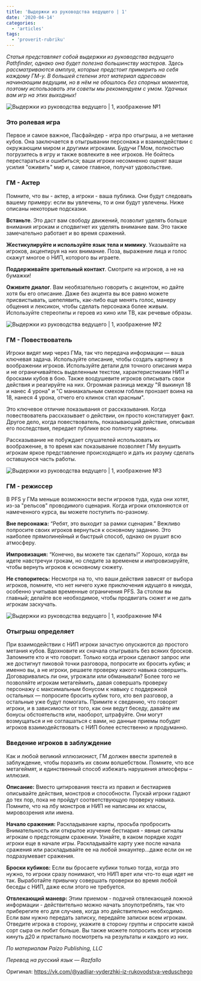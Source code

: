 ```yaml
---
title: 'Выдержки из руководства ведущего | 1'
date: '2020-04-14'
categories:
  - 'articles'
tags:
  - 'proverit-rubriku'
---
```


_Статья представляет собой выдержки из руководства ведущего Pathfinder, однако она будет полезна большинству мастеров. Здесь рассматриваются амплуа, которые предстоит примерить на себя каждому ГМ-у. В большей степени этот материал адресован начинающим ведущим, но в нём не обошлось без спорных моментов, поэтому использовать эти советы мы рекомендуем с умом. Удачных вам игр на этих выходных!_

![Выдержки из руководства ведущего | 1, изображение №1](https://sun9-25.userapi.com/c857032/v857032904/99f7e/CP9gbtq1mds.jpg)

### Это ролевая игра

Первое и самое важное, Пасфайндер - игра про отыгрыш, а не метание кубов. Она заключается в отыгрывании персонажа и взаимодействии с окружающим миром и другими игроками. Будучи ГМом, полностью погрузитесь в игру и также вовлеките в нее игроков. Не бойтесь перестараться и ошибиться; ваши игроки несомненно оценят ваши усилия "оживить" мир и, самое главное, получат удовольствие.

### ГМ - Актер

Помните, что вы - актер, а игроки - ваша публика. Они будут следовать вашему примеру: если вы увлечены, то и они будут увлечены. Ниже описаны некоторые подсказки.

**Встаньте**. Это даст вам свободу движений, позволит уделять больше внимания игрокам и сподвигнет их уделять внимание вам. Это также замечательно работает и во время сражений.

**Жестикулируйте и используйте язык тела и мимику**. Указывайте на игроков, акцентируя на них внимание. Поза, выражение лица и голос скажут многое о НИП, которого вы играете.

**Поддерживайте зрительный контакт**. Смотрите на игроков, а не на бумажки!

**Оживите диалог**. Вам необязательно говорить с акцентом, но дайте хотя бы его описание. Даже без акцента вы все равно можете присвистывать, шепелявить, как-либо еще менять голос, манеру общения и лексикон, чтобы сделать персонажа более живым. Используйте стереотипы и героев из кино или ТВ, как речевые образы.

![Выдержки из руководства ведущего | 1, изображение №2](https://sun9-62.userapi.com/c857428/v857428032/13c970/ucnz82n7FqM.jpg)

### ГМ - Повествователь

Игроки видят мир через ГМа, так что передача информации — ваша ключевая задача. Используйте описание, чтобы создать картинку в воображении игроков. Используйте детали для точного описания мира и не ограничивайтесь выделенным текстом, характеристиками НИП и бросками кубов в бою. Также воодушевите игроков описывать свои действия и реагируйте на них. Огромная разница между "Я выкинул 18 и нанес 4 урона" и "С маниакальным смехом гоблин пронзает воина на 18, нанеся 4 урона, отчего его клинок стал красным".

Это ключевое отличие показывания от рассказывания. Когда повествователь рассказывает о действии, он просто констатирует факт. Другое дело, когда повествователь, показывающий действие, описывая его последствия, передает публике всю полноту картины.

Рассказывание не побуждает слушателей использовать их воображение, в то время как показывание позволяет ГМу внушить игрокам яркое представление происходящего и дать их разуму сделать оставшуюся часть работы.

![Выдержки из руководства ведущего | 1, изображение №3](https://sun9-30.userapi.com/c857428/v857428032/13c988/-u1Ugntk6uQ.jpg)

### ГМ - режиссер

В PFS у ГМа меньше возможности вести игроков туда, куда они хотят, из-за "рельсов" проводимого сценария. Когда игроки отклоняются от намеченного курса, вы можете поступить по-разному.

**Вне персонажа:** “Ребят, это выходит за рамки сценария.” Вежливо попросите своих игроков вернуться к основному заданию. Это наиболее прямолинейный и быстрый способ, однако он рушит всю атмосферу.

**Импровизация:** “Конечно, вы можете так сделать!” Хорошо, когда вы идете навстречуи грокам, но следите за временем и импровизируйте, чтобы вернуть игроков к основному сюжету.

**Не стопоритесь:** Несмотря на то, что ваши действия зависят от выбора игроков, помните, что нет ничего хуже приключения идущего в никуда, особенно учитывая временные ограничения PFS. За столом вы главный; делайте все необходимое, чтобы продвигать сюжет и не дать игрокам заскучать.

![Выдержки из руководства ведущего | 1, изображение №4](https://sun9-71.userapi.com/c857428/v857428032/13c991/EFEVjOWZwzY.jpg)

### Отыгрыш определяет

При взаимодействии с НИП игроки зачастую опускаются до простого метания кубов. Вдохновите их сначала отыгрывать без всяких бросков. Запомните кто и что говорит. Только когда игроки сделают запрос или же достигнут пиковой точки разговора, попросите их бросить кубик; и именно вы, а не игроки, решаете проверку какого навыка совершить. Договаривались ли они, угрожали или обманывали? Более того не позволяйте игрокам метагеймить, давая совершать проверку персонажу с максимальным бонусом к навыку с поддержкой остальных — попросите бросить кубик того, кто вел разговор, а остальные уже будут помогать. Примите к сведению, что говорят игроки, и в зависимости от того, как они ведут беседу, давайте им бонусы обстоятельств или, наоборот, штрафуйте. Они могут возмущаться и не соглашаться с вами, но данные приемы побудят игроков взаимодействовать с НИП более естественно и продуманно.

### Введение игроков в заблуждение

Как и любой великий иллюзионист, ГМ должен ввести зрителей в заблуждение, чтобы поразить их своим волшебством. Помните, что все метагеймят, и единственный способ избежать нарушения атмосферы – иллюзия.

**Описание:** Вместо цитирования текста из правил и бестиариев описывайте действия, монстров и способности. Пускай игроки гадают до тех пор, пока не пройдут соответствующую проверку навыка. Помните, что на лбу монстров и НИП не написаны их классы, мировозрения или имена.

**Начало сражения:** Раскладывание карты, просьба пробросить Внимательность или открытое изучение бестиария - явные сигналы игрокам о предстоящем сражении. Узнайте, в каком порядке ходят игроки еще в начале игры. Раскладывайте карту уже после начала сражения или раскладывайте ее на любой энкаунтер…даже если он не подразумевает сражения.

**Броски кубиков:** Если вы бросаете кубики только тогда, когда это нужно, то игроки сразу понимают, что НИП врет или что-то еще идет не так. Выработайте привычку совершать проверки во время любой беседы с НИП, даже если этого не требуется.

**Отвлекающий маневр:** Этим приемом - подачей отвлекающей ложной информации - действительно можно начать злоупотреблять, так что приберегите его для случаев, когда это действительно необходимо. Если вам нужно передать записку, передайте записки всем игрокам. Отведите игрока в сторону, укажите в сторону группы и спросите какой сорт сыра он любит больше. Вы также можете попросить всех игроков кинуть д20 и пристально посмотреть на результаты и каждого из них.

_По материалам Paizo Publishing, LLC_

_Перевод на русский язык — Razfallo_

Оригинал: https://vk.com/@yadliar-vyderzhki-iz-rukovodstva-veduschego
